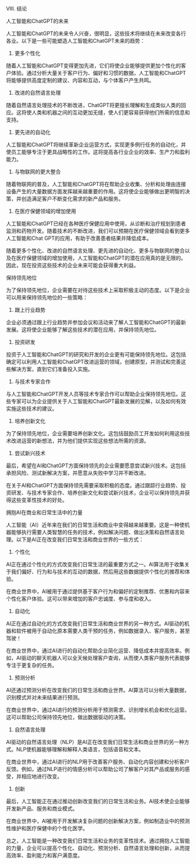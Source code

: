 VIII. 结论

人工智能和ChatGPT的未来

人工智能和ChatGPT的未来令人兴奋，很明显，这些技术将继续在未来改变各行各业。以下是一些可能塑造人工智能和ChatGPT未来的趋势：

1.  更多个性化

随着人工智能和ChatGPT变得更加先进，它们将使企业能够提供更加个性化的客户体验。通过分析大量关于客户行为、偏好和习惯的数据，人工智能和ChatGPT将能够提供高度定制的建议、内容和互动，与个体客户产生共鸣。

1.  改进的自然语言处理

随着自然语言处理技术的不断改进，ChatGPT将更擅长理解和生成类似人类的回应。这将使人类和机器之间的互动更加无缝，使人们更容易获得他们所需的信息和支持。

1.  更先进的自动化

人工智能和ChatGPT将继续革新企业运营方式，实现更多例行任务的自动化，并使员工能够专注于更具战略性的工作。这将提高各行业企业的效率、生产力和盈利能力。

1.  与物联网的更大整合

随着物联网的普及，人工智能和ChatGPT将在帮助企业收集、分析和处理由连接设备产生的大量数据方面发挥越来越重要的作用。这将使企业能够做出更明智的决策，并创造满足客户不断变化需求的新产品和服务。

1.  在医疗保健领域的增加使用

人工智能和ChatGPT已经在各种医疗保健应用中使用，从诊断和治疗规划到患者监测和药物开发。随着技术的不断改进，我们可以预期在医疗保健领域会看到更多人工智能和Chat GPT的应用，有助于改善患者结果并降低成本。

随着更多个性化、改进的自然语言处理、更先进的自动化、更多与物联网的整合以及在医疗保健领域的增加使用，人工智能和ChatGPT的潜在应用真的是无限的。因此，现在投资这些技术的企业未来可能会获得重大利益。

保持领先地位

为了保持领先地位，企业需要在对待这些技术上采取积极主动的态度。以下是企业可以用来保持领先地位的一些策略：

1.  跟上行业趋势

企业必须通过跟上行业趋势并参加会议和活动来了解人工智能和ChatGPT的最新发展。这将使企业能够了解这些技术的潜在应用，并保持领先地位。

1.  投资研发

投资于人工智能和ChatGPT的研究和开发的企业更有可能保持领先地位。这包括确定可以利用人工智能和ChatGPT改进运营的领域，创建原型，并测试和完善这些解决方案，直到它们准备投入实施。

1.  与技术专家合作

与人工智能和ChatGPT开发人员等技术专家合作可以帮助企业保持领先地位。这些专家可以为企业提供关于人工智能和ChatGPT最新发展的见解，以及如何有效实施这些技术的建议。

1.  培养创新文化

为了保持领先地位，企业需要培养创新文化。这包括鼓励员工开发如何利用这些技术改进运营的新想法，并为他们提供实现这些想法所需的资源。

1.  尝试新兴技术

最后，希望在AI和ChatGPT方面保持领先的企业需要愿意尝试新兴技术。这包括承担风险、测试新解决方案，并愿意从失败中学习并不断改进。

在关于AI和ChatGPT方面保持领先需要采取积极的态度。通过跟踪行业趋势、投资研发、与技术专家合作、培养创新文化和尝试新兴技术，企业可以保持领先并获得这些变革性技术的好处。

拥抱AI在商业和日常生活中的力量

人工智能（AI）近年来在我们的日常生活和商业中变得越来越重要。这是一种使机器能够执行需要人类智慧的任务的技术，例如解决问题、做出决策和自然语言处理。以下是AI正在改变我们日常生活和商业世界的一些方式：

1.  个性化

AI正在通过个性化的方式改变我们日常生活的最重要方式之一。AI算法用于收集关于我们偏好、行为和与技术的互动的数据，然后用这些数据提供个性化的推荐和体验。

在商业世界中，AI被用于通过提供基于客户行为和偏好的定制推荐、优惠和内容来个性化客户体验。这可以带来增加的客户忠诚度、参与度和收入。

1.  自动化

AI正在通过自动化的方式改变我们日常生活和商业世界的另一种方式。AI驱动的机器和软件被用于自动化原本需要人类干预的任务，例如数据录入、客户服务，甚至驾驶！

在商业世界中，通过AI进行的自动化帮助企业简化运营、降低成本并提高效率。例如，AI驱动的聊天机器人可以全天候处理客户查询，从而使人类客户服务代表能够专注于更复杂的任务。

1.  预测分析

AI还通过预测分析在改变我们的日常生活和商业世界。AI算法可以分析大量数据，识别模式并对未来结果进行预测。

在商业世界中，通过AI进行的预测分析用于预测需求、识别增长机会和优化运营。这可以帮助公司保持领先地位，做出数据驱动的决策。

1.  自然语言处理

AI驱动的自然语言处理（NLP）是AI正在改变我们日常生活和商业世界的另一种方式。NLP使机器能够理解和解释人类语言，包括语音和文本。

在商业世界中，通过AI进行的NLP用于改善客户服务、自动化内容创建和分析客户反馈。例如，通过NLP进行的情感分析可以帮助公司了解客户对其产品或服务的感受，并相应地进行改变。

1.  创新

最后，人工智能正在通过推动创新改变我们的日常生活和业务。AI技术使企业能够开发新产品、服务和商业模式。

在商业世界中，AI被用于开发解决复杂问题的创新解决方案，例如制造业中的预测性维护和医疗保健中的个性化医学。

总之，人工智能是一种改变我们日常生活和业务的变革性技术。通过拥抱人工智能的力量，企业可以提高个性化、自动化、预测分析、自然语言处理和创新，从而提高效率、盈利能力和客户满意度。

